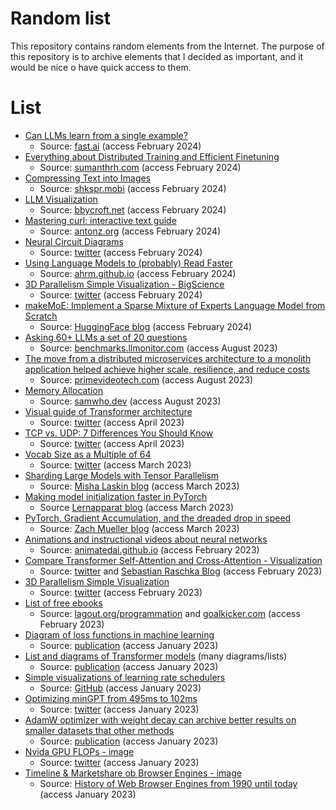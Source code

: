 # Random list

This repository contains random elements from the Internet.
The purpose of this repository is to archive elements that I decided as important, and it would be nice o have quick access to them.

# List

- [Can LLMs learn from a single example?](data/llm_single_example)
  - Source: [fast.ai](https://www.fast.ai/posts/2023-09-04-learning-jumps/) (access February 2024)
- [Everything about Distributed Training and Efficient Finetuning](data/distributed_training)
  - Source: [sumanthrh.com](https://sumanthrh.com/post/distributed-and-efficient-finetuning/) (access February 2024)
- [Compressing Text into Images](data/compressing_text_into_images)
  - Source: [shkspr.mobi](https://shkspr.mobi/blog/2024/01/compressing-text-into-images/) (access February 2024)
- [LLM Visualization](data/llm_visualization)
  - Source: [bbycroft.net](https://bbycroft.net/llm) (access February 2024)
- [Mastering curl: interactive text guide](data/mastering_curl)
  - Source: [antonz.org](https://antonz.org/mastering-curl/) (access February 2024)
- [Neural Circuit Diagrams](data/neural_circuit_diagrams)
  - Source: [twitter](https://twitter.com/jxmnop/status/1757244005639766157) (access February 2024)
- [Using Language Models to (probably) Read Faster](data/read_faster_llm)
  - Source: [ahrm.github.io](https://ahrm.github.io/jekyll/update/2022/04/14/using-languge-models-to-read-faster.html) (access February 2024)
- [3D Parallelism Simple Visualization - BigScience](data/3d_parallelism_bigscience)
  - Source: [twitter](https://twitter.com/BigScienceLLM/status/1506588988278198273) (access February 2024)
- [makeMoE: Implement a Sparse Mixture of Experts Language Model from Scratch](data/moe_transformer)
  - Source: [HuggingFace blog](https://huggingface.co/blog/AviSoori1x/makemoe-from-scratch) (access February 2024)
- [Asking 60+ LLMs a set of 20 questions](data/llmonitor)
  - Source: [benchmarks.llmonitor.com](https://benchmarks.llmonitor.com/) (access August 2023)
- [The move from a distributed microservices architecture to a monolith application helped achieve higher scale, resilience, and reduce costs](data/from_microservices_to_monolith)
  - Source: [primevideotech.com](https://www.primevideotech.com/video-streaming/scaling-up-the-prime-video-audio-video-monitoring-service-and-reducing-costs-by-90) (access August 2023)
- [Memory Allocation](data/memory_allocation)
  - Source: [samwho.dev](https://samwho.dev/memory-allocation/) (access August 2023)
- [Visual guide of Transformer architecture](data/transformer_visualization)
  - Source: [twitter](https://twitter.com/akshay_pachaar/status/1647940492712345601) (access April 2023)
- [TCP vs. UDP: 7 Differences You Should Know](data/tcp_vs_udp)
  - Source: [twitter](https://twitter.com/alexxubyte/status/1643640904459386880) (access April 2023)
- [Vocab Size as a Multiple of 64](data/vocab_multiple_of_64)
  - Source: [twitter](https://twitter.com/karpathy/status/1621578354024677377) (access March 2023)
- [Sharding Large Models with Tensor Parallelism](data/tensor_parallel)
  - Source: [Misha Laskin blog](https://www.mishalaskin.com/posts/tensor_parallel) (access March 2023)
- [Making model initialization faster in PyTorch](data/faster_model_initialization)
  - Source [Lernapparat blog](https://lernapparat.de/faster-model-init) (access March 2023)
- [PyTorch, Gradient Accumulation, and the dreaded drop in speed](data/analysis_accelerate)
  - Source: [Zach Mueller blog](https://muellerzr.github.io/blog/gradient_accumulation.html) (access March 2023)
- [Animations and instructional videos about neural networks](data/animated_ai)
  - Source: [animatedai.github.io](https://animatedai.github.io/) (access February 2023)
- [Compare Transformer Self-Attention and Cross-Attention - Visualization](data/transformer_compare_attentions)
  - Source: [twitter](https://twitter.com/rasbt/status/1624441393182539777) and [Sebastian Raschka Blog](https://sebastianraschka.com/blog/2023/self-attention-from-scratch.html) (access February 2023)
- [3D Parallelism Simple Visualization](data/3d_parallelism)
  - Source: [twitter](https://twitter.com/rasbt/status/1625494398778892292) (access February 2023)
- [List of free ebooks](data/free_ebook)
  - Source: [lagout.org/programmation](https://doc.lagout.org/programmation/) and [goalkicker.com](https://goalkicker.com) (access February 2023)
- [Diagram of loss functions in machine learning](data/loss_functions_in_machine_learning)
  - Source: [publication](https://arxiv.org/abs/2301.05579) (access January 2023)
- [List and diagrams of Transformer models](data/transformer_list) (many diagrams/lists)
  - Source: [publication](https://arxiv.org/abs/2301.04655) (access January 2023)
- [Simple visualizations of learning rate schedulers](data/learning_rates)
  - Source: [GitHub](https://github.com/rasbt/machine-learning-notes/blob/7abac1b3dfe47b84887fcee80e5cca0e7ebf5061/learning-rates/scheduler-comparison/overview.png) (access January 2023)
- [Optimizing minGPT from 495ms to 102ms](data/optimizing_mingpt)
  - Source: [twitter](https://twitter.com/karpathy/status/1607791537978748929) (access January 2023)
- [AdamW optimizer with weight decay can archive better results on smaller datasets that other methods](data/adamw_optimizer_weight_decay)
  - Source: [publication](https://arxiv.org/abs/2201.02177) (access January 2023)
- [Nvida GPU FLOPs - image](data/nvidia_gpu_flops)
  - Source: [twitter](https://twitter.com/cHHillee/status/1613955410695708672) (access January 2023)
- [Timeline & Marketshare ob Browser Engines - image](data/browser_egines)
  - Source: [History of Web Browser Engines from 1990 until today](https://eylenburg.github.io/browser_engines.htm) (access January 2023)
